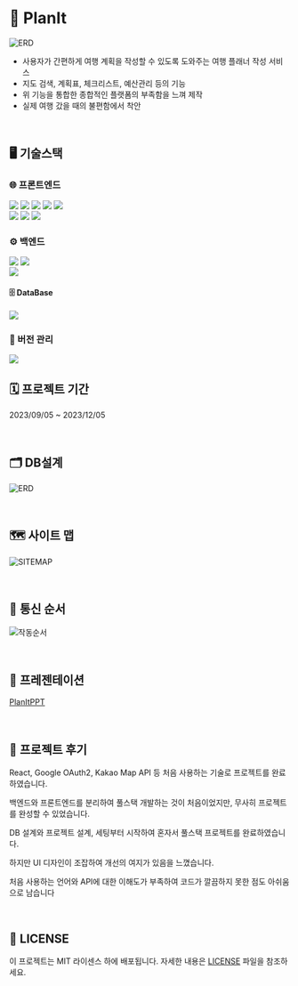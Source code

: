 # 📅 PlanIt
<div>
  
  ![ERD](https://github.com/rlaalstlr09/PlanIt/blob/save/portfolio/main.png)
  
</div>
<ul>
  <li>사용자가 간편하게 여행 계획을 작성할 수 있도록 도와주는 여행 플래너 작성 서비스</li>
  <li>지도 검색, 계획표, 체크리스트, 예산관리 등의 기능</li>
  <li>위 기능을 통합한 종합적인 플랫폼의 부족함을 느껴 제작</li>
  <li>실제 여행 갔을 때의 불편함에서 착안</li>
</ul>

<br>

## 🖥️ 기술스택

### 🌐 프론트엔드

<div>
  <img src="https://img.shields.io/badge/react-%2361DAFB.svg?&style=for-the-badge&logo=react&logoColor=black" />
  <img src="https://img.shields.io/badge/typescript-%233178C6.svg?&style=for-the-badge&logo=typescript&logoColor=white" /> 
  <img src="https://img.shields.io/badge/html5-%23E34F26.svg?&style=for-the-badge&logo=html5&logoColor=white" />
  <img src="https://img.shields.io/badge/css3-%231572B6.svg?&style=for-the-badge&logo=css3&logoColor=white" />
  <img src="https://img.shields.io/badge/javascript-%23F7DF1E.svg?&style=for-the-badge&logo=javascript&logoColor=black" /> <br>
  <img src="https://img.shields.io/badge/material--ui-%230081CB.svg?&style=for-the-badge&logo=material-ui&logoColor=white" />
  <img src="https://img.shields.io/badge/Kakao_Map_API-%23FFCD00.svg?&style=for-the-badge&logo=kakao&logoColor=black" />
  <img src="https://img.shields.io/badge/Full_Calendar-%23EEEEEE.svg?&style=for-the-badge&logo=calendar&logoColor=black" />
</div>

### ⚙️ 백엔드

<div>
  <img src="https://img.shields.io/badge/Spring_Boot-%236DB33F.svg?&style=for-the-badge&logo=spring&logoColor=white" />
  <img src="https://img.shields.io/badge/SpringSecurity-%236DB33F.svg?&style=for-the-badge&logo=springsecurity&logoColor=white" /> <br>
  <img src="https://img.shields.io/badge/Google_OAuth2-%234285F4.svg?&style=for-the-badge&logo=google&logoColor=white" />
  
  #### 🗄️ DataBase
  <img src="https://img.shields.io/badge/mysql-%234479A1.svg?&style=for-the-badge&logo=mysql&logoColor=white" />

  
</div>

### 🔧 버전 관리

<img src="https://img.shields.io/badge/github-%23181717.svg?&style=for-the-badge&logo=github&logoColor=white" />

<br>

## 🗓️ 프로젝트 기간
2023/09/05 ~ 2023/12/05

<br>

## 🗂 DB설계
![ERD](https://github.com/rlaalstlr09/PlanIt/blob/save/portfolio/erd.png)

<br>

## 🗺 사이트 맵
![SITEMAP](https://github.com/rlaalstlr09/PlanIt/blob/save/portfolio/sitemap.png)

<br>

## 🔄 통신 순서
![작동순서](https://github.com/rlaalstlr09/PlanIt/blob/save/portfolio/작동로직.png)

<br>

## 🎤 프레젠테이션
[PlanItPPT](https://github.com/rlaalstlr09/Musical/blob/main/portfolio/PlanIt_PPT.pdf)

<br>

## 💌 프로젝트 후기

React, Google OAuth2, Kakao Map API 등 처음 사용하는 기술로 프로젝트를 완료하였습니다.

백엔드와 프론트엔드를 분리하여 풀스택 개발하는 것이 처음이었지만, 무사히 프로젝트를 완성할 수 있었습니다. 

DB 설계와 프로젝트 설계, 세팅부터 시작하여 혼자서 풀스택 프로젝트를 완료하였습니다.

하지만 UI 디자인이 조잡하여 개선의 여지가 있음을 느꼈습니다. 

처음 사용하는 언어와 API에 대한 이해도가 부족하여 코드가 깔끔하지 못한 점도 아쉬움으로 남습니다

<br>

## 📃 LICENSE

이 프로젝트는 MIT 라이센스 하에 배포됩니다. 자세한 내용은 [LICENSE](LICENSE.txt) 파일을 참조하세요.
